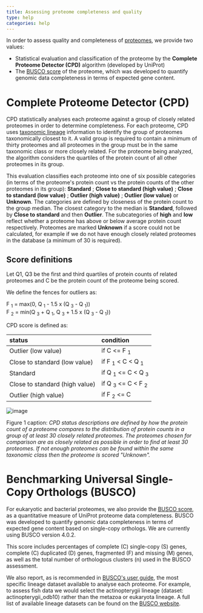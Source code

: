 ```yaml
---
title: Assessing proteome completeness and quality
type: help
categories: help
---
```


In order to assess quality and completeness of [proteomes](https://www.uniprot.org/proteomes), we provide two values:

- Statistical evaluation and classification of the proteome by the **Complete Proteome Detector (CPD)** algorithm (developed by UniProt)
- The [BUSCO score](https://www.ncbi.nlm.nih.gov/pmc/articles/PMC8881204/) of the proteome, which was developed to quantify genomic data completeness in terms of expected gene content.

# Complete Proteome Detector (CPD)

CPD statistically analyses each proteome against a group of closely related proteomes in order to determine completeness. For each proteome, CPD uses [taxonomic lineage](https://www.uniprot.org/help/taxonomic_lineage) information to identify the group of proteomes taxonomically closest to it. A valid group is required to contain a minimum of thirty proteomes and all proteomes in the group must be in the same taxonomic class or more closely related. For the proteome being analyzed, the algorithm considers the quartiles of the protein count of all other proteomes in its group.

This evaluation classifies each proteome into one of six possible categories (in terms of the proteome's protein count vs the protein counts of the other proteomes in its group): **Standard** ; **Close to standard (high value)** ; **Close to standard (low value)** ; **Outlier (high value)** ; **Outlier (low value)** or **Unknown**. The categories are defined by closeness of the protein count to the group median. The closest category to the median is **Standard**, followed by **Close to standard** and then **Outlier**. The subcategories of **high** and **low** reflect whether a proteome has above or below average protein count respectively. Proteomes are marked **Unknown** if a score could not be calculated, for example if we do not have enough closely related proteomes in the database (a minimum of 30 is required).

## Score definitions

Let Q1, Q3 be the first and third quartiles of protein counts of related proteomes and C be the protein count of the proteome being scored.

We define the fences for outliers as:

F <sub>1</sub> = max(0, Q <sub>1</sub> - 1.5 x (Q <sub>3</sub> - Q <sub>1</sub>))  
F <sub>2</sub> = min(Q <sub>3</sub> + Q <sub>1</sub>, Q <sub>3</sub> + 1.5 x (Q <sub>3</sub> - Q <sub>1</sub>))

CPD score is defined as:

| status                         | condition                                     |
| :----------------------------- | :-------------------------------------------- |
| Outlier (low value)            | if C &lt;= F <sub>1</sub>                     |
| Close to standard (low value)  | if F <sub>1</sub> &lt; C &lt; Q <sub>1</sub>  |
| Standard                       | if Q <sub>1</sub> &lt;= C &lt; Q <sub>3</sub> |
| Close to standard (high value) | if Q <sub>3</sub> &lt;= C &lt; F <sub>2</sub> |
| Outlier (high value)           | if F <sub>2</sub> &lt;= C                     |

![image](https://github.com/ebi-uniprot/uniprot-manual/raw/main/images/assessing_proteomes-12.png)

Figure 1 caption: _CPD status descriptions are defined by how the protein count of a proteome compares to the distribution of protein counts in a group of at least 30 closely related proteomes. The proteomes chosen for comparison are as closely related as possible in order to find at least 30 proteomes. If not enough proteomes can be found within the same taxonomic class then the proteome is scored "Unknown"._


# Benchmarking Universal Single-Copy Orthologs (BUSCO)

For eukaryotic and bacterial proteomes, we also provide the [BUSCO score](https://www.ncbi.nlm.nih.gov/pmc/articles/PMC8881204/), as a quantitative measure of UniProt proteome data completeness. BUSCO was developed to quantify genomic data completeness in terms of expected gene content based on single-copy orthologs. We are currently using BUSCO version 4.0.2.

This score includes percentages of complete (C) single-copy (S) genes, complete (C) duplicated (D) genes, fragmented (F) and missing (M) genes, as well as the total number of orthologous clusters (n) used in the BUSCO assessment.

We also report, as is recommended in [BUSCO's user guide](https://busco.ezlab.org/busco_userguide.html#running-busco-2), the most specific lineage dataset available to analyse each proteome. For example, to assess fish data we would select the actinopterygii lineage (dataset: actinopterygii_odb10) rather than the metazoa or eukaryota lineage. A full list of available lineage datasets can be found on the [BUSCO website](https://busco.ezlab.org/list_of_lineages.html).
